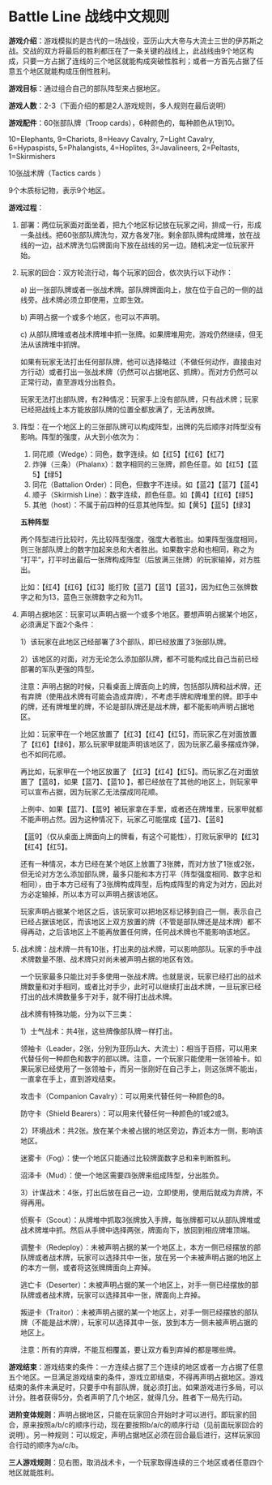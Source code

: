 # Battle Line 战线中文规则

**游戏介绍**：游戏模拟的是古代的一场战役，亚历山大大帝与大流士三世的伊苏斯之战。交战的双方将最后的胜利都压在了一条关键的战线上，此战线由9个地区构成，只要一方占据了连线的三个地区就能构成突破性胜利；或者一方首先占据了任意五个地区就能构成压倒性胜利。



**游戏目标**：通过组合自己的部队阵型来占据地区。



**游戏人数**：2-3（下面介绍的都是2人游戏规则，多人规则在最后说明）



**游戏配件**：60张部队牌（Troop cards），6种颜色的，每种颜色从1到10。

10=Elephants, 9=Chariots, 8=Heavy Cavalry, 7=Light Cavalry, 6=Hypaspists, 5=Phalangists, 4=Hoplites, 3=Javalineers, 2=Peltasts, 1=Skirmishers

10张战术牌（Tactics cards ）

9个木质标记物，表示9个地区。



**游戏过程**：

1. 部署：两位玩家面对面坐着，把九个地区标记放在玩家之间，排成一行，形成一条战线。把60张部队牌洗匀，双方各发7张。剩余部队牌构成牌堆，放在战线的一边，战术牌洗匀后牌面向下放在战线的另一边。随机决定一位玩家开始。



2. 玩家的回合：双方轮流行动，每个玩家的回合，依次执行以下动作：

   a) 出一张部队牌或者一张战术牌。部队牌牌面向上，放在位于自己的一侧的战线旁。战术牌必须立即使用，立即生效。

   b) 声明占据一个或多个地区，也可以不声明。

   c) 从部队牌堆或者战术牌堆中抓一张牌。如果牌堆用完，游戏仍然继续，但无法从该牌堆中抓牌。

   如果有玩家无法打出任何部队牌，他可以选择略过（不做任何动作，直接由对方行动）或者打出一张战术牌（仍然可以占据地区、抓牌）。而对方仍然可以正常行动，直至游戏分出胜负。

   玩家无法打出部队牌，有2种情况：玩家手上没有部队牌，只有战术牌；玩家已经把战线上本方能放部队牌的位置全都放满了，无法再放牌。



3. 阵型：在一个地区上的三张部队牌可以构成阵型，出牌的先后顺序对阵型没有影响。阵型的强度，从大到小依次为：

   1. 同花顺（Wedge）：同色，数字连续。如【红5】【红6】【红7】
   2. 炸弹（三条）（Phalanx）：数字相同的三张牌，颜色任意。如【红5】【蓝5】【绿5】
   3. 同花（Battalion Order）：同色，但数字不连续。如【蓝2】【蓝7】【蓝4】
   4. 顺子（Skirmish Line）：数字连续，颜色任意。如【黄4】【红6】【绿5】
   5. 其他（host）：不属于前四种的任意其他阵型。如【黄5】【蓝5】【绿3】

   **五种阵型**

   两个阵型进行比较时，先比较阵型强度，强度大者胜出。如果阵型强度相同，则三张部队牌上的数字加起来总和大者胜出。如果数宇总和也相同，称之为 “打平“，打平时出最后一张牌构成阵型（后放满三张牌）的玩家输掉，对方胜出。

   比如：【红4】【红6】【红3】能打败【蓝7】【蓝1】【蓝3】，因为红色三张牌数字之和为13，蓝色三张牌数字之和为11。



4. 声明占据地区：玩家可以声明占据一个或多个地区。要想声明占据某个地区，必须满足下面2个条件：

   1）该玩家在此地区己经部署了3个部队，即已经放置了3张部队牌。

   2）该地区的对面，对方无论怎么添加部队牌，都不可能构成比自己当前已经部署的军队更强的阵型。

   注意：声明占据的时候，只看桌面上牌面向上的牌，包括部队牌和战术牌，还有弃牌（使用战术牌有可能会造成弃牌），不考虑手牌和牌堆里的牌。即手中的牌，还有牌堆里的牌，不论是部队牌还是战术牌，都不能影响声明占据地区。

   比如：玩家甲在一个地区放置了【红3】【红4】【红5】，而玩家乙在对面放置了【红6】【绿6】，那么玩家甲就能声明该地区了，因为玩家乙最多摆成炸弹，也不如同花顺。

   再比如，玩家甲在一个地区放置了 【红3】【红4】【红5】。而玩家乙在对面放置了【蓝8】，如果【蓝7】、【蓝10 】，都已经放在了其他的地区上，则玩家甲可以宣布占据，因为玩家乙无法摆成同花顺。

   上例中、如果【蓝7】、【蓝9】被玩家拿在手里，或者还在牌堆里，玩家甲就都不能声明占然。因为这种情况下，玩家乙可能摆成【蓝7】、【蓝8】

   【蓝9】（仅从桌面上牌面向上的牌看，有这个可能性），打败玩家甲的【红3】【红4】【红5】。

   还有一种情况，本方已经在某个地区上放置了3张脾，而对方放了1张或2张，但无论对方怎么添加部队牌，最多只能和本方打平（阵型强度相同、数字总和相同），由于本方已经有了3张牌构成阵型，后构成阵型的肯定为对方，因此对方必定输掉，所以本方可以声明占据该地区。

   玩家声明占据某个地区之后，该玩家可以把地区标记移到自己一侧，表示自己已经占据该地区，而该地区上双方放置的牌（不管是部队牌还是战术牌）都不得再动，之后该地区上不能再放置任何牌，任何战术牌也不能影响该地区。



5. 战术牌：战术牌一共有10张，打出来的战术牌，可以影响部队。玩家的手中战术牌数量不限、战术牌只对尚未被声明占据的地区有效。

   一个玩家最多只能比对手多使用一张战术牌。也就是说，玩家已经打出的战术牌数量和对手相同，或者比对手少，此时可以继续打出战术牌，一旦玩家已经打出的战术牌数量多于对手，就不得打出战术牌。

   战术牌有特殊功能，分为以下三类：

   1）士气战术：共4张，这些牌像部队牌一样打出。

   领袖卡（Leader，2张，分别为亚历山大、大流士）：相当于百搭，可以用来代替任何一种颜色和数字的部以牌。注意，一个玩家只能使用一张领袖卡。如果玩家已经使用了一张领袖卡，而另一张刚好在自己手上，则这张牌不能出，一直拿在手上，直到游戏结束。

   攻击卡（Companion Cavalry）：可以用来代替任何一种颜色的8。

   防守卡（Shield Bearers）：可以用来代替任何一种颜色的1或2或3。

   2）环境战术：共2张。放在某个未被占据的地区旁边，靠近本方一侧，影响该地区。

   迷雾卡（Fog）：使一个地区只能通过比较牌面数字总和来判断胜利。

   沼泽卡（Mud）：使一个地区需要四张牌来组成阵型，分出胜负。

   3）计谋战术：4张，打出后放在自己一边，立即使用，使用后就成为弃牌，不得再用。

   侦察卡（Scout）：从牌堆中抓取3张牌放入手牌，每张牌都可以从部队牌堆或战术牌堆中抓。然后从手牌中选择两张，牌面向下，放回到相应牌堆顶端。

   调整卡（Redeploy）：未被声明占据的某一个地区上，本方一侧已经摆放的部队牌或者战术牌，玩家可以选择共中一张，放在另一个未被声明占据的地区上的本方一侧，或者将这张牌牌面向上弃掉。

   逃亡卡（Deserter）：未被声明占据的某一个地区上，对手一侧已经摆放的部队牌或者战术牌，玩家可以选择其中一张，牌面向上弃掉。

   叛逆卡（Traitor）：未被声明占据的某一个地区上，对手一侧已经摆放的部队牌（不能是战术牌），玩家可以选择其中一张，放到本方一侧未被声明占据的地区上。

   注意：所有的弃牌，不能互相覆盖，要让双方看到弃掉的都是哪些牌。



**游戏结束**：游戏结束的条件：一方连续占据了三个连续的地区或者一方占据了任意五个地区。一旦满足游戏结束的条件，游戏立即结束，不得再声明占据地区。游戏结束的条件未满足时，只要手中有部队牌，就必须打出。如果游戏进行多局，可以计分。胜者获得5分，负者声明了几个地区，就得几分。胜者下一局先行动。



**进阶变体规则**：声明占据地区，只能在玩家回合开始时才可以进行。即玩家的回合，原来按照a/b/c的顺序行动，现在要按照b/a/c的顺序行动（见前面玩家回合的说明）。另一种规则：可以规定，声明占据地区必须在回合最后进行，这样玩家回合行动的顺序为a/c/b。



**三人游戏规则**：见右图，取消战术卡，一个玩家取得连续的三个地区或者任意四个地区就能胜利。